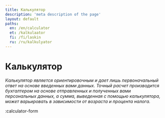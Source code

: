 ```yaml
---
title: Калькулятор
description: 'meta description of the page'
layout: default
paths:
  en: /en/calculator
  et: /kalkulaator
  fi: /fi/laskin
  ru: /ru/kalkulyator
---
```


# Калькулятор

*Калькулятор является ориентировочным и дает лишь первоначальный ответ на основе введенных вами данных. Точный расчет производится бухгалтером на основе отправленных и полученных вами персональных данных, а сумма, выведенная с помощью калькулятора, может варьировать в зависимости от возраста и процента налога.*

:calculator-form
